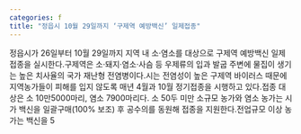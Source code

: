 ```yaml
---
categories: f
title: "정읍시 10월 29일까지 ‘구제역 예방백신’ 일제접종"
---
```

정읍시가 26일부터 10월 29일까지 지역 내 소·염소를 대상으로 구제역 예방백신 일제접종을 실시한다.구제역은 소·돼지·염소·사슴 등 우제류의 입과 발굽 주변에 물집이 생기는 높은 치사율의 국가 재난형 전염병이다.시는 전염성이 높은 구제역 바이러스 때문에 지역농가들이 피해를 입지 않도록 매년 4월과 10월 정기접종을 시행하고 있다.접종 대상은 소 10만5000마리, 염소 7900마리다. 소 50두 미만 소규모 농가와 염소 농가는 시가 백신을 일괄구매(100% 보조) 후 공수의를 동원해 접종을 지원한다.전업규모 이상 농가는 백신을 5